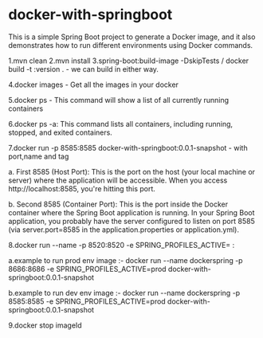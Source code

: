 # docker-with-springboot
This is a simple Spring Boot project to generate a Docker image, and it also demonstrates how to run different environments using Docker commands.


1.mvn clean
2.mvn install
3.spring-boot:build-image -DskipTests / docker build -t <imageName>:version . - we can build in either way.

4.docker images -  Get all the images in your docker

5.docker ps - This command will show a list of all currently running containers

6.docker ps -a: This command lists all containers, including running, stopped, and exited containers.

7.docker run -p 8585:8585 docker-with-springboot:0.0.1-snapshot  - with port,name and tag

a. First 8585 (Host Port): This is the port on the host (your local machine or server) where the application will be accessible. When you access http://localhost:8585, you're hitting this port.

b. Second 8585 (Container Port): This is the port inside the Docker container where the Spring Boot application is running. In your Spring Boot application, you probably have the server configured to listen on port 8585 (via server.port=8585 in the application.properties or application.yml).

8.docker run --name <container name> -p 8520:8520 -e SPRING_PROFILES_ACTIVE=<env name> <imagename>:<versionNumber>

a.example to run prod env image :- docker run --name dockerspring -p 8686:8686 -e SPRING_PROFILES_ACTIVE=prod docker-with-springboot:0.0.1-snapshot

b.example to run dev env image :- docker run --name dockerspring -p 8585:8585 -e SPRING_PROFILES_ACTIVE=prod docker-with-springboot:0.0.1-snapshot

9.docker stop imageId




